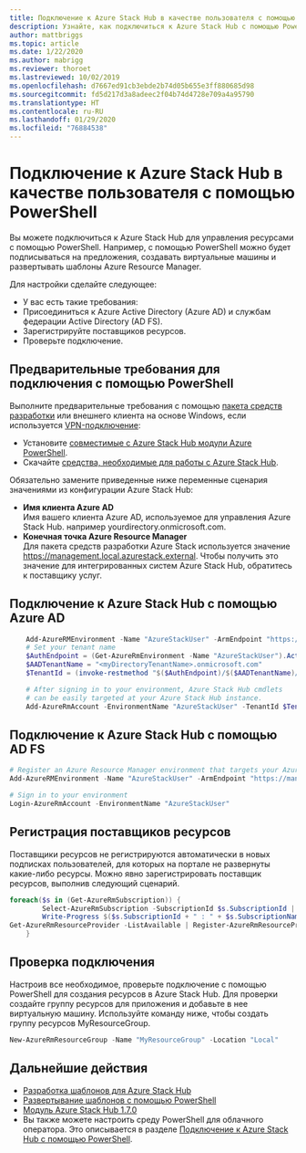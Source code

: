 ```yaml
---
title: Подключение к Azure Stack Hub в качестве пользователя с помощью PowerShell
description: Узнайте, как подключиться к Azure Stack Hub с помощью PowerShell.
author: mattbriggs
ms.topic: article
ms.date: 1/22/2020
ms.author: mabrigg
ms.reviewer: thoroet
ms.lastreviewed: 10/02/2019
ms.openlocfilehash: d7667ed91cb3ebde2b74d05b655e3ff880685d98
ms.sourcegitcommit: fd5d217d3a8adeec2f04b74d4728e709a4a95790
ms.translationtype: HT
ms.contentlocale: ru-RU
ms.lasthandoff: 01/29/2020
ms.locfileid: "76884538"
---
```

# <a name="connect-to-azure-stack-hub-with-powershell-as-a-user"></a>Подключение к Azure Stack Hub в качестве пользователя с помощью PowerShell

Вы можете подключиться к Azure Stack Hub для управления ресурсами с помощью PowerShell. Например, с помощью PowerShell можно будет подписываться на предложения, создавать виртуальные машины и развертывать шаблоны Azure Resource Manager.

Для настройки сделайте следующее:
  - У вас есть такие требования:
  - Присоединиться к Azure Active Directory (Azure AD) и службам федерации Active Directory (AD FS). 
  - Зарегистрируйте поставщиков ресурсов.
  - Проверьте подключение.

## <a name="prerequisites-to-connecting-with-powershell"></a>Предварительные требования для подключения с помощью PowerShell

Выполните предварительные требования с помощью [пакета средств разработки](../asdk/asdk-connect.md#connect-to-azure-stack-using-rdp) или внешнего клиента на основе Windows, если используется [VPN-подключение](../asdk/asdk-connect.md#connect-to-azure-stack-using-vpn):

* Установите [совместимые с Azure Stack Hub модули Azure PowerShell](../operator/azure-stack-powershell-install.md).
* Скачайте [средства, необходимые для работы с Azure Stack Hub](../operator/azure-stack-powershell-download.md).

Обязательно замените приведенные ниже переменные сценария значениями из конфигурации Azure Stack Hub:

- **Имя клиента Azure AD**  
  Имя вашего клиента Azure AD, используемое для управления Azure Stack Hub. например yourdirectory.onmicrosoft.com.
- **Конечная точка Azure Resource Manager**  
  Для пакета средств разработки Azure Stack используется значение https://management.local.azurestack.external. Чтобы получить это значение для интегрированных систем Azure Stack Hub, обратитесь к поставщику услуг.

## <a name="connect-to-azure-stack-hub-with-azure-ad"></a>Подключение к Azure Stack Hub с помощью Azure AD

```powershell  
    Add-AzureRMEnvironment -Name "AzureStackUser" -ArmEndpoint "https://management.local.azurestack.external"
    # Set your tenant name
    $AuthEndpoint = (Get-AzureRmEnvironment -Name "AzureStackUser").ActiveDirectoryAuthority.TrimEnd('/')
    $AADTenantName = "<myDirectoryTenantName>.onmicrosoft.com"
    $TenantId = (invoke-restmethod "$($AuthEndpoint)/$($AADTenantName)/.well-known/openid-configuration").issuer.TrimEnd('/').Split('/')[-1]

    # After signing in to your environment, Azure Stack Hub cmdlets
    # can be easily targeted at your Azure Stack Hub instance.
    Add-AzureRmAccount -EnvironmentName "AzureStackUser" -TenantId $TenantId
```

## <a name="connect-to-azure-stack-hub-with-ad-fs"></a>Подключение к Azure Stack Hub с помощью AD FS

  ```powershell  
  # Register an Azure Resource Manager environment that targets your Azure Stack Hub instance
  Add-AzureRMEnvironment -Name "AzureStackUser" -ArmEndpoint "https://management.local.azurestack.external"

  # Sign in to your environment
  Login-AzureRmAccount -EnvironmentName "AzureStackUser"
  ```

## <a name="register-resource-providers"></a>Регистрация поставщиков ресурсов

Поставщики ресурсов не регистрируются автоматически в новых подписках пользователей, для которых на портале не развернуты какие-либо ресурсы. Можно явно зарегистрировать поставщик ресурсов, выполнив следующий сценарий.

```powershell  
foreach($s in (Get-AzureRmSubscription)) {
        Select-AzureRmSubscription -SubscriptionId $s.SubscriptionId | Out-Null
        Write-Progress $($s.SubscriptionId + " : " + $s.SubscriptionName)
Get-AzureRmResourceProvider -ListAvailable | Register-AzureRmResourceProvider
    }
```

## <a name="test-the-connectivity"></a>Проверка подключения

Настроив все необходимое, проверьте подключение с помощью PowerShell для создания ресурсов в Azure Stack Hub. Для проверки создайте группу ресурсов для приложения и добавьте в нее виртуальную машину. Используйте команду ниже, чтобы создать группу ресурсов MyResourceGroup.

```powershell  
New-AzureRmResourceGroup -Name "MyResourceGroup" -Location "Local"
```

## <a name="next-steps"></a>Дальнейшие действия

- [Разработка шаблонов для Azure Stack Hub](azure-stack-develop-templates.md)
- [Развертывание шаблонов с помощью PowerShell](azure-stack-deploy-template-powershell.md)
- [Модуль Azure Stack Hub 1.7.0](https://docs.microsoft.com/powershell/azure/azure-stack/overview)
- Вы также можете настроить среду PowerShell для облачного оператора. Это описывается в разделе [Подключение к Azure Stack Hub с помощью PowerShell](../operator/azure-stack-powershell-configure-admin.md).
